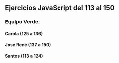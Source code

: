 ## Ejercicios JavaScript del 113 al 150 

### Equipo Verde:

#### Carola (125 a 136)

#### Jose René (137 a 150) 

#### Santos (113 a 124)



